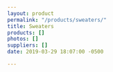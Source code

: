 ```yaml
---
layout: product
permalink: "/products/sweaters/"
title: Sweaters
products: []
photos: []
suppliers: []
date: 2019-03-29 18:07:00 -0500

---
```

